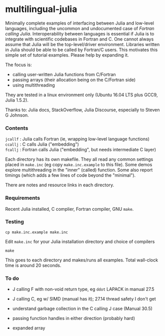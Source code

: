 # multilingual-julia

Minimally complete examples of interfacing between Julia and low-level languages, including the uncommon and undocumented case of _Fortran calling Julia_.
Interoperability between languages is essential if Julia is to integrate with scientific codebases in Fortran and C. One cannot always assume that Julia will be the top-level/driver environment. Libraries written in Julia should be able to be called by Fortran/C users. This motivates this simple set of tutorial examples. Please help by expanding it.

The focus is:
* calling user-written Julia functions from C/Fortran  
* passing arrays (their allocation being on the C/Fortran side)  
* using multithreading  

They are tested in a linux environment only (Ubuntu 16.04 LTS plus GCC9, Julia 1.5.2).

Thanks to: Julia docs, StackOverflow, Julia Discourse, especially to Steven G Johnson.

### Contents

`jcallf` : Julia calls Fortran (ie, wrapping low-level language functions)  
`ccallj` : C calls Julia ("embedding")  
`fcallj` : Fortran calls Julia ("embedding", but needs intermediate C layer)  

Each directory has its own makefile. They all read any common settings placed in `make.inc` (eg copy `make.inc.example` to this file). Some demos explore multithreading in the "inner" (called) function. Some also report timings (which adds a few lines of code beyond the "minimal").

There are notes and resource links in each directory.

### Requirements

Recent Julia installed, C complier, Fortran compiler, GNU `make`.

### Testing

`cp make.inc.example make.inc`

Edit `make.inc` for your Julia installation directory and choice of compilers

`make`

This goes to each directory and makes/runs all examples. Total wall-clock time is around 20 seconds.

### To do

* J calling F with non-void return type, eg `ddot` LAPACK in manual 27.5

* J calling C, eg w/ SIMD (manual has it); 27.14 thread safety I don't get

* understand garbage collection in the C calling J case (Manual 30.5)

* passing function handles in either direction (probably hard)

* expanded array
